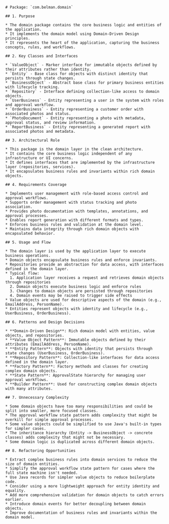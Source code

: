     # Package: `com.belman.domain`
    
    ## 1. Purpose
    
    * The domain package contains the core business logic and entities of the application.
    * It implements the domain model using Domain-Driven Design principles.
    * It represents the heart of the application, capturing the business concepts, rules, and workflows.
    
    ## 2. Key Classes and Interfaces
    
    * `ValueObject` - Marker interface for immutable objects defined by their attributes rather than identity.
    * `Entity` - Base class for objects with distinct identity that persists through state changes.
    * `BusinessObject` - Abstract base class for primary business entities with lifecycle tracking.
    * `Repository` - Interface defining collection-like access to domain objects.
    * `UserBusiness` - Entity representing a user in the system with roles and approval workflow.
    * `OrderBusiness` - Entity representing a customer order with associated photos and status.
    * `PhotoDocument` - Entity representing a photo with metadata, approval status, and review information.
    * `ReportBusiness` - Entity representing a generated report with associated photos and metadata.
    
    ## 3. Architectural Role
    
    * This package is the domain layer in the clean architecture.
    * It contains the core business logic independent of any infrastructure or UI concerns.
    * It defines interfaces that are implemented by the infrastructure layer (repositories, services).
    * It encapsulates business rules and invariants within rich domain objects.
    
    ## 4. Requirements Coverage
    
    * Implements user management with role-based access control and approval workflows.
    * Supports order management with status tracking and photo association.
    * Provides photo documentation with templates, annotations, and approval processes.
    * Enables report generation with different formats and types.
    * Enforces business rules and validation at the domain level.
    * Maintains data integrity through rich domain objects with encapsulated behavior.
    
    ## 5. Usage and Flow
    
    * The domain layer is used by the application layer to execute business operations.
    * Domain objects encapsulate business rules and enforce invariants.
    * Repositories provide an abstraction for data access, with interfaces defined in the domain layer.
    * Typical flow:
      1. Application layer receives a request and retrieves domain objects through repositories
      2. Domain objects execute business logic and enforce rules
      3. Changes to domain objects are persisted through repositories
      4. Domain events may be raised to trigger side effects
    * Value objects are used for descriptive aspects of the domain (e.g., EmailAddress, PersonName).
    * Entities represent objects with identity and lifecycle (e.g., UserBusiness, OrderBusiness).
    
    ## 6. Patterns and Design Decisions
    
    * **Domain-Driven Design**: Rich domain model with entities, value objects, and repositories.
    * **Value Object Pattern**: Immutable objects defined by their attributes (EmailAddress, PersonName).
    * **Entity Pattern**: Objects with identity that persists through state changes (UserBusiness, OrderBusiness).
    * **Repository Pattern**: Collection-like interfaces for data access defined in the domain layer.
    * **Factory Pattern**: Factory methods and classes for creating complex domain objects.
    * **State Pattern**: ApprovalState hierarchy for managing user approval workflows.
    * **Builder Pattern**: Used for constructing complex domain objects with many attributes.
    
    ## 7. Unnecessary Complexity
    
    * Some domain objects have too many responsibilities and could be split into smaller, more focused classes.
    * The approval workflow state pattern adds complexity that might be overkill for simple approval processes.
    * Some value objects could be simplified to use Java's built-in types for simpler cases.
    * The inheritance hierarchy (Entity -> BusinessObject -> concrete classes) adds complexity that might not be necessary.
    * Some domain logic is duplicated across different domain objects.
    
    ## 8. Refactoring Opportunities
    
    * Extract complex business rules into domain services to reduce the size of domain entities.
    * Simplify the approval workflow state pattern for cases where the full state machine isn't needed.
    * Use Java records for simpler value objects to reduce boilerplate code.
    * Consider using a more lightweight approach for entity identity and equality.
    * Add more comprehensive validation for domain objects to catch errors earlier.
    * Introduce domain events for better decoupling between domain objects.
    * Improve documentation of business rules and invariants within the domain model.